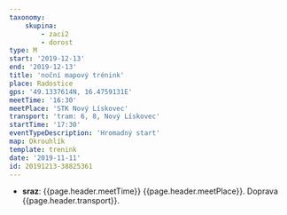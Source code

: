 ```yaml
---
taxonomy:
    skupina:
        - zaci2
        - dorost
type: M
start: '2019-12-13'
end: '2019-12-13'
title: 'noční mapový trénink'
place: Radostice
gps: '49.1337614N, 16.4759131E'
meetTime: '16:30'
meetPlace: 'STK Nový Lískovec'
transport: 'tram: 6, 8, Nový Lískovec'
startTime: '17:30'
eventTypeDescription: 'Hromadný start'
map: Okrouhlík
template: trenink
date: '2019-11-11'
id: 20191213-38825361
---
```

* **sraz**: {{page.header.meetTime}} {{page.header.meetPlace}}. Doprava {{page.header.transport}}.
